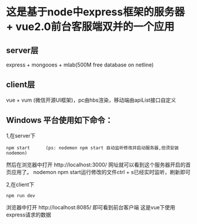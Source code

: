 # 这是基于node中express框架的服务器 + vue2.0前台客服端双并的一个应用

## server层
express + mongooes + mlab(500M free database on netline)

## client层
vue + vum (微信开源UI框架)，pc由hbs渲染，移动端由apiList接口自定义

## Windows 平台使用如下命令：

1,在server下
```
npm start      (ps: nodemon npm start 自动监听修改并启动服务器,但须安装nodemon)
```
然后在浏览器中打开 http://localhost:3000/ 网址就可以看到这个服务器开启的首页应用了。
nodemon npm start运行修改的文件ctrl + s已经实时监听，刷新即可

2,在client下
```
npm run dev  
```
浏览器中打开 http://localhost:8085/ 即可看到前台客户端
这是vue下使用express请求的数据
